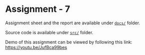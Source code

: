 # Assignment - 7

Assignment sheet and the report are available under [`docs/`](docs) folder.

Source code is available under [`src/`](src) folder.

Demo of this assignment can be viewed by following this link: https://youtu.be/JufBca99bes

